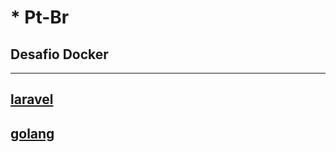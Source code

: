 # * Pt-Br
## Desafio Docker

---

## [laravel](./laravel/README.md)

## [golang](./docker-goland/README.md)
